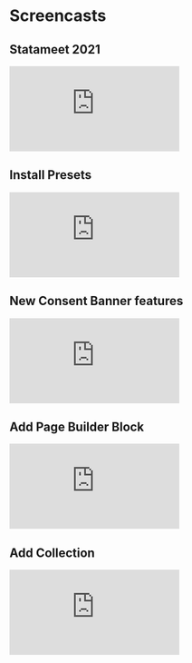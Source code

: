 # Screencasts

## Statameet 2021
<div class='embed-container'><iframe src='https://www.youtube.com/embed/79Ist1HrHoA' frameborder='0' allowfullscreen></iframe></div>

## Install Presets
<div class='embed-container'><iframe src='https://www.youtube.com/embed/mEAM1h1glN8' frameborder='0' allowfullscreen></iframe></div>

## New Consent Banner features
<div class='embed-container'><iframe src='https://www.youtube.com/embed/nkvPPX2hgH8' frameborder='0' allowfullscreen></iframe></div>

## Add Page Builder Block
<div class='embed-container'><iframe src='https://www.youtube.com/embed/wW1D53nG61c' frameborder='0' allowfullscreen></iframe></div>

## Add Collection
<div class='embed-container'><iframe src='https://www.youtube.com/embed/JWVDvTFDvHA' frameborder='0' allowfullscreen></iframe></div>
